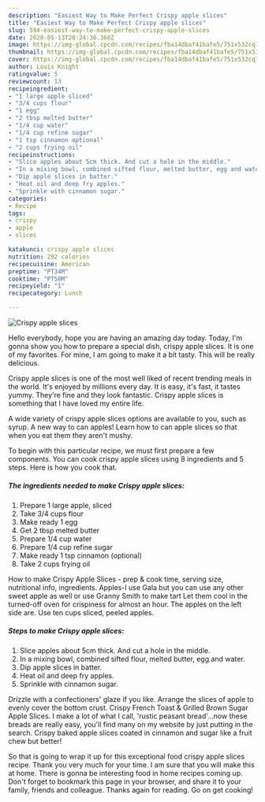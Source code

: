 ```yaml
---
description: "Easiest Way to Make Perfect Crispy apple slices"
title: "Easiest Way to Make Perfect Crispy apple slices"
slug: 594-easiest-way-to-make-perfect-crispy-apple-slices
date: 2020-05-13T20:24:30.360Z
image: https://img-global.cpcdn.com/recipes/fba14dbaf41bafe5/751x532cq70/crispy-apple-slices-recipe-main-photo.jpg
thumbnail: https://img-global.cpcdn.com/recipes/fba14dbaf41bafe5/751x532cq70/crispy-apple-slices-recipe-main-photo.jpg
cover: https://img-global.cpcdn.com/recipes/fba14dbaf41bafe5/751x532cq70/crispy-apple-slices-recipe-main-photo.jpg
author: Louis Knight
ratingvalue: 5
reviewcount: 13
recipeingredient:
- "1 large apple sliced"
- "3/4 cups flour"
- "1 egg"
- "2 tbsp melted butter"
- "1/4 cup water"
- "1/4 cup refine sugar"
- "1 tsp cinnamon optional"
- "2 cups frying oil"
recipeinstructions:
- "Slice apples about 5cm thick. And cut a hole in the middle."
- "In a mixing bowl, combined sifted flour, melted butter, egg and water."
- "Dip apple slices in batter."
- "Heat oil and deep fry apples."
- "Sprinkle with cinnamon sugar."
categories:
- Recipe
tags:
- crispy
- apple
- slices

katakunci: crispy apple slices 
nutrition: 292 calories
recipecuisine: American
preptime: "PT34M"
cooktime: "PT50M"
recipeyield: "1"
recipecategory: Lunch

---
```



![Crispy apple slices](https://img-global.cpcdn.com/recipes/fba14dbaf41bafe5/751x532cq70/crispy-apple-slices-recipe-main-photo.jpg)

Hello everybody, hope you are having an amazing day today. Today, I'm gonna show you how to prepare a special dish, crispy apple slices. It is one of my favorites. For mine, I am going to make it a bit tasty. This will be really delicious.

Crispy apple slices is one of the most well liked of recent trending meals in the world. It's enjoyed by millions every day. It is easy, it's fast, it tastes yummy. They're fine and they look fantastic. Crispy apple slices is something that I have loved my entire life.

A wide variety of crispy apple slices options are available to you, such as syrup. A new way to can apples! Learn how to can apple slices so that when you eat them they aren&#39;t mushy.


To begin with this particular recipe, we must first prepare a few components. You can cook crispy apple slices using 8 ingredients and 5 steps. Here is how you cook that.

##### The ingredients needed to make Crispy apple slices:

1. Prepare 1 large apple, sliced
1. Take 3/4 cups flour
1. Make ready 1 egg
1. Get 2 tbsp melted butter
1. Prepare 1/4 cup water
1. Prepare 1/4 cup refine sugar
1. Make ready 1 tsp cinnamon (optional)
1. Take 2 cups frying oil


How to make Crispy Apple Slices - prep &amp; cook time, serving size, nutritional info, ingredients. Apples-I use Gala but you can use any other sweet apple as well or use Granny Smith to make tart Let them cool in the turned-off oven for crispiness for almost an hour. The apples on the left side are. Use ten cups sliced, peeled apples. 

##### Steps to make Crispy apple slices:

1. Slice apples about 5cm thick. And cut a hole in the middle.
1. In a mixing bowl, combined sifted flour, melted butter, egg and water.
1. Dip apple slices in batter.
1. Heat oil and deep fry apples.
1. Sprinkle with cinnamon sugar.


Drizzle with a confectioners&#39; glaze if you like. Arrange the slices of apple to evenly cover the bottom crust. Crispy French Toast &amp; Grilled Brown Sugar Apple Slices. I make a lot of what I call, &#39;rustic peasant bread&#39;…now these breads are really easy, you&#39;ll find many on my website by just putting in the search. Crispy baked apple slices coated in cinnamon and sugar like a fruit chew but better! 

So that is going to wrap it up for this exceptional food crispy apple slices recipe. Thank you very much for your time. I am sure that you will make this at home. There is gonna be interesting food in home recipes coming up. Don't forget to bookmark this page in your browser, and share it to your family, friends and colleague. Thanks again for reading. Go on get cooking!
